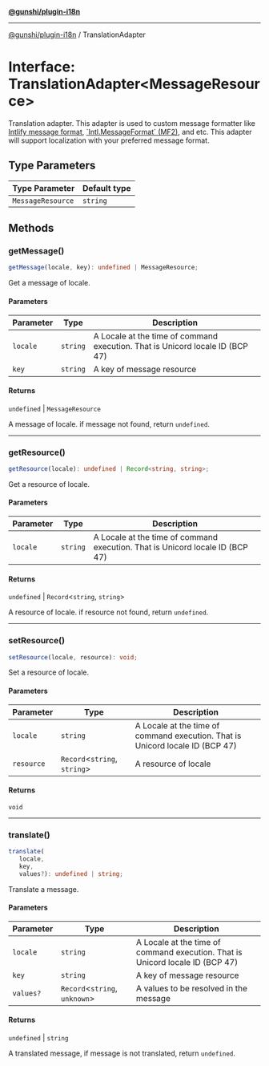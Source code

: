 [**@gunshi/plugin-i18n**](../index.md)

***

[@gunshi/plugin-i18n](../index.md) / TranslationAdapter

# Interface: TranslationAdapter\<MessageResource\>

Translation adapter.
This adapter is used to custom message formatter like [Intlify message format](https://github.com/intlify/vue-i18n/blob/master/spec/syntax.ebnf), [\`Intl.MessageFormat\` (MF2)](https://github.com/tc39/proposal-intl-messageformat), and etc.
This adapter will support localization with your preferred message format.

## Type Parameters

| Type Parameter | Default type |
| ------ | ------ |
| `MessageResource` | `string` |

## Methods

### getMessage()

```ts
getMessage(locale, key): undefined | MessageResource;
```

Get a message of locale.

#### Parameters

| Parameter | Type | Description |
| ------ | ------ | ------ |
| `locale` | `string` | A Locale at the time of command execution. That is Unicord locale ID (BCP 47) |
| `key` | `string` | A key of message resource |

#### Returns

`undefined` \| `MessageResource`

A message of locale. if message not found, return `undefined`.

***

### getResource()

```ts
getResource(locale): undefined | Record<string, string>;
```

Get a resource of locale.

#### Parameters

| Parameter | Type | Description |
| ------ | ------ | ------ |
| `locale` | `string` | A Locale at the time of command execution. That is Unicord locale ID (BCP 47) |

#### Returns

`undefined` \| `Record`\<`string`, `string`\>

A resource of locale. if resource not found, return `undefined`.

***

### setResource()

```ts
setResource(locale, resource): void;
```

Set a resource of locale.

#### Parameters

| Parameter | Type | Description |
| ------ | ------ | ------ |
| `locale` | `string` | A Locale at the time of command execution. That is Unicord locale ID (BCP 47) |
| `resource` | `Record`\<`string`, `string`\> | A resource of locale |

#### Returns

`void`

***

### translate()

```ts
translate(
   locale, 
   key, 
   values?): undefined | string;
```

Translate a message.

#### Parameters

| Parameter | Type | Description |
| ------ | ------ | ------ |
| `locale` | `string` | A Locale at the time of command execution. That is Unicord locale ID (BCP 47) |
| `key` | `string` | A key of message resource |
| `values?` | `Record`\<`string`, `unknown`\> | A values to be resolved in the message |

#### Returns

`undefined` \| `string`

A translated message, if message is not translated, return `undefined`.
